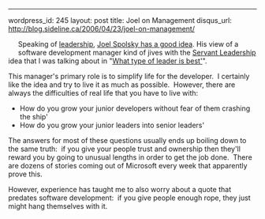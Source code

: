 --- 
wordpress_id: 245
layout: post
title: Joel on Management
disqus_url: http://blog.sideline.ca/2006/04/23/joel-on-management/

<p><img alt="" hspace="10" src="http://ise.uvic.ca/Library/SLT/images/Hanging.JPG" align="left" vspace="10" border="0" />Speaking of <a href="http://blogs.sideline.ca/archive/2006/04/22/Whattypeofleaderisbest.aspx">leadership</a>, <a href="http://blogs.sideline.ca/archive/2006/04/22/Whattypeofleaderisbest.aspx">Joel Spolsky has a good idea</a>. His view of a software development manager kind of jives with the <a href="http://www.greenleaf.org/leadership/servant-leadership/What-is-Servant-Leadership.html">Servant Leadership</a> idea that I was talking about in "<a href="http://blogs.sideline.ca/archive/2006/04/22/whattypeofleaderisbest.aspx">What type of leader is best'</a>".</p>
<p>This manager's primary role is to simplify life for the developer.  I certainly like the idea and try to live it as much as possible.  However, there are always the difficulties of real life that you have to live with:</p>
<ul>
<li>How do you grow your junior developers without fear of them crashing the ship'</li>
<li>How do you grow your junior leaders into senior leaders'</li></ul>
<p>The answers for most of these questions usually ends up boiling down to the same truth:  if you give your people trust and ownership then they'll reward you by going to unusual lengths in order to get the job done.  There are dozens of stories coming out of Microsoft every week that apparently prove this.</p>
<p>However, experience has taught me to also worry about a quote that predates software development:  if you give people enough rope, they just might hang themselves with it.</p>
